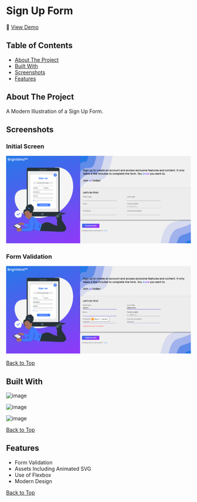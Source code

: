 # Sign Up Form

🔗 [View Demo](https://eternum101.github.io/sign-up-form/)

## Table of Contents
- [About The Project](#about-the-project)
- [Built With](#built-with)
- [Screenshots](#screenshots)
- [Features](#features)

## About The Project
A Modern Illustration of a Sign Up Form.

## Screenshots

### Initial Screen
![](screenshots/initial-screen-sign-up-form.png)

### Form Validation
![](screenshots/form-validation-sign-up-form.png)

[Back to Top](#sign-up-form)

## Built With
![image](https://img.shields.io/badge/HTML5-E34F26?style=for-the-badge&logo=html5&logoColor=white)

![image](https://img.shields.io/badge/CSS3-1572B6?style=for-the-badge&logo=css3&logoColor=white)

![image](https://img.shields.io/badge/JavaScript-323330?style=for-the-badge&logo=javascript&logoColor=F7DF1E)

[Back to Top](#sign-up-form)

## Features
- Form Validation
- Assets Including Animated SVG
- Use of Flexbox
- Modern Design

[Back to Top](#sign-up-form)
